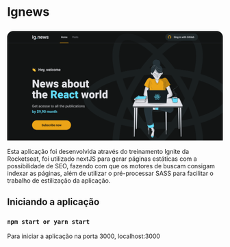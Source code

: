 # <p aligh="center">Ignews</p>

![print ignews](./public/print.png)

Esta aplicação foi desenvolvida através do treinamento Ignite da Rocketseat, foi utilizado nextJS para gerar páginas estáticas com a possibilidade de SEO, fazendo com que os motores de buscam consigam indexar as páginas, além de utilizar o pré-processar SASS para facilitar o trabalho de estilização da aplicação.


## Iniciando a aplicação

### `npm start or yarn start`

Para iniciar a aplicação na porta 3000, localhost:3000
